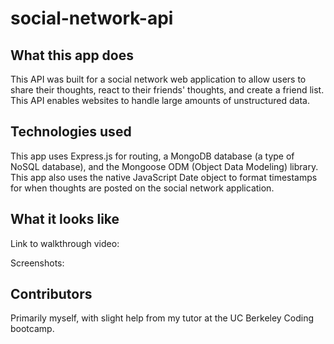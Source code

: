 # social-network-api

## What this app does
This API was built for a social network web application to allow users to share their thoughts, react to their friends' thoughts, and create a friend list. This API enables websites to handle large amounts of unstructured data.

## Technologies used
This app uses Express.js for routing, a MongoDB database (a type of NoSQL database), and the Mongoose ODM (Object Data Modeling) library. This app also uses the native JavaScript Date object to format timestamps for when thoughts are posted on the social network application. 

## What it looks like
Link to walkthrough video:

Screenshots:

## Contributors
Primarily myself, with slight help from my tutor at the UC Berkeley Coding bootcamp.
